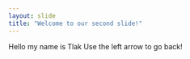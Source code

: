 ```yaml
---
layout: slide
title: "Welcome to our second slide!"
---
```

Hello my name is Tlak
Use the left arrow to go back!

